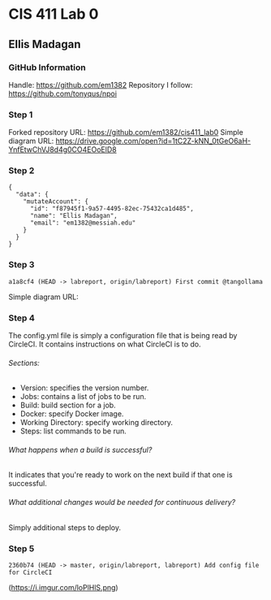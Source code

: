 # CIS 411 Lab 0
## Ellis Madagan

### GitHub Information
Handle: https://github.com/em1382
Repository I follow: https://github.com/tonyqus/npoi

### Step 1
Forked repository URL: https://github.com/em1382/cis411_lab0
Simple diagram URL: https://drive.google.com/open?id=1tC2Z-kNN_0tGeO6aH-YnfEtwChVJ8d4g0CO4EOoElD8

### Step 2
```
{
  "data": {
    "mutateAccount": {
      "id": "f87945f1-9a57-4495-82ec-75432ca1d485",
      "name": "Ellis Madagan",
      "email": "em1382@messiah.edu"
    }
  }
}
```

### Step 3
`a1a8cf4 (HEAD -> labreport, origin/labreport) First commit @tangollama`

Simple diagram URL: 

### Step 4
The config.yml file is simply a configuration file that is being read by CircleCI.
It contains instructions on what CircleCI is to do.
###### Sections:
* Version: specifies the version number.
* Jobs: contains a list of jobs to be run.
* Build: build section for a job.
* Docker: specify Docker image.
* Working Directory: specify working directory.
* Steps: list commands to be run.
###### What happens when a build is successful?
It indicates that you're ready to work on the next build if that one is successful.
###### What additional changes would be needed for continuous delivery?
Simply additional steps to deploy.


### Step 5
`2360b74 (HEAD -> master, origin/labreport, labreport) Add config file for CircleCI`

(https://i.imgur.com/loPlHlS.png)
